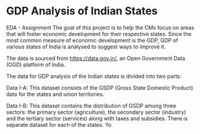 # GDP Analysis of Indian States
EDA - Assignment
The goal of this project is to help the CMs focus on areas that will foster economic development for their respective states. Since the most common measure of economic development is the GDP, GDP of various states of India is analysed to suggest ways to improve it.

The data is sourced from https://data.gov.in/, an Open Government Data (OGD) platform of India.

The data for GDP analysis of the Indian states is divided into two parts:

Data I-A: This dataset consists of the GSDP (Gross State Domestic Product) data for the states and union territories.

Data I-B: This dataset contains the distribution of GSDP among three sectors: the primary sector (agriculture), the secondary sector (industry) and the tertiary sector (services) along with taxes and subsidies. There is separate dataset for each of the states. Yo

 

